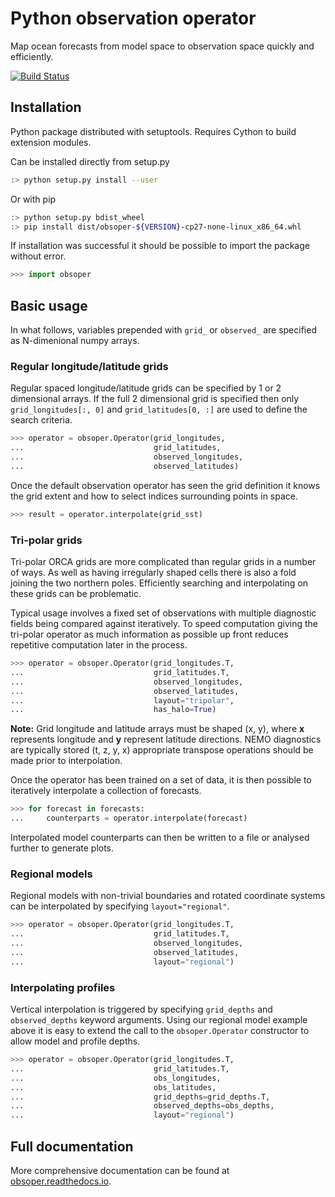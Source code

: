 # Python observation operator

Map ocean forecasts from model space to observation space quickly and efficiently.

[![Build Status](https://travis-ci.org/met-office-ocean/obsoper.svg?branch=master)](https://travis-ci.org/met-office-ocean/obsoper)

## Installation

Python package distributed with setuptools. Requires Cython to build
extension modules.

Can be installed directly from setup.py

```bash
:> python setup.py install --user
```

Or with pip

```bash
:> python setup.py bdist_wheel
:> pip install dist/obsoper-${VERSION}-cp27-none-linux_x86_64.whl
```

If installation was successful it should be possible to import the package without error.

```python
>>> import obsoper
```

## Basic usage

In what follows, variables prepended with `grid_` or `observed_` are specified as N-dimenional numpy arrays.

### Regular longitude/latitude grids

Regular spaced longitude/latitude grids can be specified by 1 or 2 dimensional arrays. If the full 2 dimensional
grid is specified then only `grid_longitudes[:, 0]` and `grid_latitudes[0, :]` are used to define the search criteria.

```python
>>> operator = obsoper.Operator(grid_longitudes,
...                             grid_latitudes,
...                             observed_longitudes,
...                             observed_latitudes)
```

Once the default observation operator has seen the grid definition it knows
the grid extent and how to select indices surrounding points in space.

```python
>>> result = operator.interpolate(grid_sst)
```

### Tri-polar grids

Tri-polar ORCA grids are more complicated than regular grids in a number of ways. As well as having irregularly shaped cells there is also a fold joining the two northern poles. Efficiently searching and interpolating on these grids can be problematic.

Typical usage involves a fixed set of observations with multiple diagnostic fields being compared against iteratively. To speed computation giving the tri-polar operator as much information as possible up front reduces repetitive computation later in the process.

```python
>>> operator = obsoper.Operator(grid_longitudes.T,
...                             grid_latitudes.T,
...                             observed_longitudes,
...                             observed_latitudes,
...                             layout="tripolar",
...                             has_halo=True)
```

**Note:** Grid longitude and latitude arrays must be shaped (x, y), where **x** represents longitude and **y** represent latitude directions. NEMO diagnostics are typically stored (t, z, y, x) appropriate transpose operations should be made prior to interpolation.

Once the operator has been trained on a set of data, it is then possible to iteratively interpolate a collection of forecasts.

```python
>>> for forecast in forecasts:
...     counterparts = operator.interpolate(forecast)
```

Interpolated model counterparts can then be written to a file or analysed further to generate plots.

### Regional models

Regional models with non-trivial boundaries and rotated coordinate systems can be interpolated by specifying `layout="regional"`.

```python
>>> operator = obsoper.Operator(grid_longitudes.T,
...                             grid_latitudes.T,
...                             observed_longitudes,
...                             observed_latitudes,
...                             layout="regional")
```

### Interpolating profiles

Vertical interpolation is triggered by specifying `grid_depths` and `observed_depths` keyword arguments. Using our
regional model example above it is easy to extend the call to the `obsoper.Operator` constructor to allow
model and profile depths.

```python
>>> operator = obsoper.Operator(grid_longitudes.T,
...                             grid_latitudes.T,
...                             obs_longitudes,
...                             obs_latitudes,
...                             grid_depths=grid_depths.T,
...                             observed_depths=obs_depths,
...                             layout="regional")
```

## Full documentation

More comprehensive documentation can be found at [obsoper.readthedocs.io](http://obsoper.readthedocs.io).

